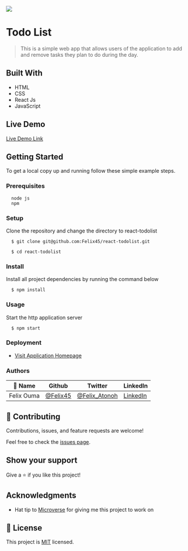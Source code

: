 ![](https://img.shields.io/badge/Microverse-blueviolet)

# Todo List

> This is a simple web app that allows users of the application to add and remove tasks they plan to do during the day.

## Built With

- HTML
- CSS
- React Js
- JavaScript

## Live Demo

[Live Demo Link](https://felix45.github.io/react-todolist/)

## Getting Started

To get a local copy up and running follow these simple example steps.

### Prerequisites
```
  node js
  npm

```
### Setup
Clone the repository and change the directory to react-todolist

``` 
  $ git clone git@github.com:Felix45/react-todolist.git

  $ cd react-todolist

```

### Install
Install all project dependencies by running the command below
 
``` 
  $ npm install
```
### Usage
Start the http application server
``` 
  $ npm start
```

### Deployment
- [Visit Application Homepage](http://localhost:3000)


### Authors

| 👤 Name | Github | Twitter | LinkedIn |
|------|--------|---------|----------|
|Felix Ouma|[@Felix45](https://github.com/Felix45)|[@Felix_Atonoh](https://twitter.com/Felix_Atonoh)|[LinkedIn](https://www.linkedin.com/in/felix-ouma-639766b0/)|


## 🤝 Contributing

Contributions, issues, and feature requests are welcome!

Feel free to check the [issues page](https://github.com/Felix45/react-todolist/issues).

## Show your support

Give a ⭐️ if you like this project!

## Acknowledgments

- Hat tip to [Microverse](https://bit.ly/MicroverseTN) for giving me this project to work on


## 📝 License

This project is [MIT](https://github.com/git/git-scm.com/blob/main/MIT-LICENSE.txt) licensed.
